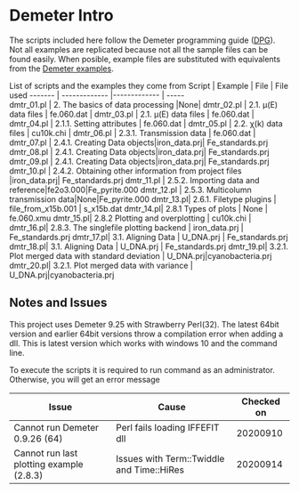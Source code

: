 # Demeter Intro
 The scripts included here follow the Demeter programming guide ([DPG](https://bruceravel.github.io/demeter/documents/DPG/index.html)). Not all examples are replicated because not all the sample files can be found easily. When posible, example files are substituted with equivalents from the [Demeter examples](https://github.com/bruceravel/demeter/tree/master/examples/data).


List of scripts and the examples they come from
Script     | Example                   | File         | File used
-------    | -------------             |------------- | -----  
dmtr_01.pl | 2. The basics of data processing |None| 
dmtr_02.pl | 2.1. μ(E) data files      | fe.060.dat |
dmtr_03.pl | 2.1. μ(E) data files      | fe.060.dat |
dmtr_04.pl | 2.1.1. Setting attributes | fe.060.dat |
dmtr_05.pl | 2.2. χ(k) data files | cu10k.chi |
dmtr_06.pl | 2.3.1. Transmission data | fe.060.dat |
dmtr_07.pl | 2.4.1. Creating Data objects|iron_data.prj| Fe_standards.prj
dmtr_08.pl | 2.4.1. Creating Data objects|iron_data.prj| Fe_standards.prj
dmtr_09.pl | 2.4.1. Creating Data objects|iron_data.prj| Fe_standards.prj
dmtr_10.pl | 2.4.2. Obtaining other information from project files |iron_data.prj| Fe_standards.prj
dmtr_11.pl | 2.5.2. Importing data and reference|fe2o3.000|Fe_pyrite.000
dmtr_12.pl | 2.5.3. Multicolumn transmission data|None|Fe_pyrite.000
dmtr_13.pl| 2.6.1. Filetype plugins         | file_from_x15b.001 | s_x15b.dat
dmtr_14.pl| 2.8.1 Types of plots            | None               | fe.060.xmu
dmtr_15.pl| 2.8.2 Plotting and overplotting | cu10k.chi      |  
dmtr_16.pl| 2.8.3. The singlefile plotting backend | iron_data.prj      | Fe_standards.prj 
dmtr_17.pl| 3.1. Aligning Data   | U_DNA.prj    | Fe_standards.prj 
dmtr_18.pl| 3.1. Aligning Data   | U_DNA.prj    | Fe_standards.prj 
dmtr_19.pl| 3.2.1. Plot merged data with standard deviation   | U_DNA.prj|cyanobacteria.prj 
dmtr_20.pl| 3.2.1. Plot merged data with variance  | U_DNA.prj|cyanobacteria.prj 

## Notes and Issues

This project uses Demeter 9.25 with Strawberry Perl(32). The latest 64bit version and earlier 64bit versions throw a compilation error when adding a dll. This is latest version which works with windows 10 and the command line.

To execute the scripts it is required to run command as an administrator. Otherwise, you will get an error message

| Issue                            | Cause                                      | Checked on|
| -------------                    |-------------                               | -----     |
| Cannot run Demeter 0.9.26 (64)   | Perl fails loading IFFEFIT dll             | 20200910  |
| Cannot run last plotting example (2.8.3) | Issues with Term::Twiddle and Time::HiRes  | 20200914  |



